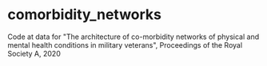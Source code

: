 # comorbidity_networks
Code at data for "The architecture of co-morbidity networks of physical and mental health conditions in military veterans", Proceedings of the Royal Society A, 2020
